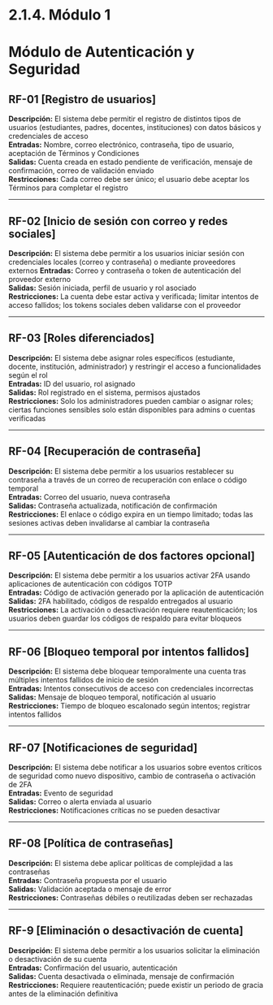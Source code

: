 # 2.1.4. Módulo 1

# Módulo de Autenticación y Seguridad

## RF-01 [Registro de usuarios]
**Descripción:** El sistema debe permitir el registro de distintos tipos de usuarios (estudiantes, padres, docentes, instituciones) con datos básicos y credenciales de acceso  
**Entradas:** Nombre, correo electrónico, contraseña, tipo de usuario, aceptación de Términos y Condiciones  
**Salidas:** Cuenta creada en estado pendiente de verificación, mensaje de confirmación, correo de validación enviado  
**Restricciones:** Cada correo debe ser único; el usuario debe aceptar los Términos para completar el registro  

---

## RF-02 [Inicio de sesión con correo y redes sociales]
**Descripción:** El sistema debe permitir a los usuarios iniciar sesión con credenciales locales (correo y contraseña) o mediante proveedores externos 
**Entradas:** Correo y contraseña o token de autenticación del proveedor externo  
**Salidas:** Sesión iniciada, perfil de usuario y rol asociado  
**Restricciones:** La cuenta debe estar activa y verificada; limitar intentos de acceso fallidos; los tokens sociales deben validarse con el proveedor  

---

## RF-03 [Roles diferenciados]
**Descripción:** El sistema debe asignar roles específicos (estudiante, docente, institución, administrador) y restringir el acceso a funcionalidades según el rol  
**Entradas:** ID del usuario, rol asignado  
**Salidas:** Rol registrado en el sistema, permisos ajustados  
**Restricciones:** Solo los administradores pueden cambiar o asignar roles; ciertas funciones sensibles solo están disponibles para admins o cuentas verificadas  

---

## RF-04 [Recuperación de contraseña]
**Descripción:** El sistema debe permitir a los usuarios restablecer su contraseña a través de un correo de recuperación con enlace o código temporal  
**Entradas:** Correo del usuario, nueva contraseña  
**Salidas:** Contraseña actualizada, notificación de confirmación  
**Restricciones:** El enlace o código expira en un tiempo limitado; todas las sesiones activas deben invalidarse al cambiar la contraseña  

---

## RF-05 [Autenticación de dos factores opcional]
**Descripción:** El sistema debe permitir a los usuarios activar 2FA usando aplicaciones de autenticación con códigos TOTP  
**Entradas:** Código de activación generado por la aplicación de autenticación  
**Salidas:** 2FA habilitado, códigos de respaldo entregados al usuario  
**Restricciones:** La activación o desactivación requiere reautenticación; los usuarios deben guardar los códigos de respaldo para evitar bloqueos  

---

## RF-06 [Bloqueo temporal por intentos fallidos]
**Descripción:** El sistema debe bloquear temporalmente una cuenta tras múltiples intentos fallidos de inicio de sesión  
**Entradas:** Intentos consecutivos de acceso con credenciales incorrectas  
**Salidas:** Mensaje de bloqueo temporal, notificación al usuario  
**Restricciones:** Tiempo de bloqueo escalonado según intentos; registrar intentos fallidos  

---

## RF-07 [Notificaciones de seguridad]
**Descripción:** El sistema debe notificar a los usuarios sobre eventos críticos de seguridad como nuevo dispositivo, cambio de contraseña o activación de 2FA  
**Entradas:** Evento de seguridad  
**Salidas:** Correo o alerta enviada al usuario  
**Restricciones:** Notificaciones críticas no se pueden desactivar  

---

## RF-08 [Política de contraseñas]
**Descripción:** El sistema debe aplicar políticas de complejidad a las contraseñas  
**Entradas:** Contraseña propuesta por el usuario  
**Salidas:** Validación aceptada o mensaje de error  
**Restricciones:** Contraseñas débiles o reutilizadas deben ser rechazadas  

---

## RF-9 [Eliminación o desactivación de cuenta]
**Descripción:** El sistema debe permitir a los usuarios solicitar la eliminación o desactivación de su cuenta  
**Entradas:** Confirmación del usuario, autenticación  
**Salidas:** Cuenta desactivada o eliminada, mensaje de confirmación  
**Restricciones:** Requiere reautenticación; puede existir un periodo de gracia antes de la eliminación definitiva  
